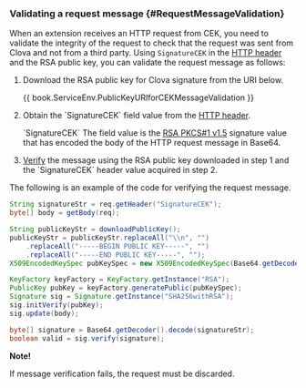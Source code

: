 <!-- Note! This content includes shared parts. Therefore, when you update this, you should beware of synchronization. -->

### Validating a request message {#RequestMessageValidation}

<!-- Start of the shared content: CEKRequestMessageValidation -->

When an extension receives an HTTP request from CEK, you need to validate the integrity of the request to check that the request was sent from Clova and not from a third party. Using `SignatureCEK` in the [HTTP header](/Develop/References/HTTP_Message.md#HTTPHeader) and the RSA public key, you can validate the request message as follows:

<ol>
  <li><p>Download the RSA public key for Clova signature from the URI below.</p>
<p>{{ book.ServiceEnv.PublicKeyURIforCEKMessageValidation }}</p></li>
  <li><p>Obtain the `SignatureCEK` field value from the <a href="/Develop/References/HTTP_Message.md#HTTPHeader">HTTP header</a>.</p><p>`SignatureCEK` The field value is the <a href="https://tools.ietf.org/html/rfc3447" target="_blank">RSA PKCS#1 v1.5</a> signature value that has encoded the body of the HTTP request message in Base64.</p></li>
  <li><a href="https://tools.ietf.org/html/rfc3447#section-5.2" target="_blank">Verify</a> the message using the RSA public key downloaded in step 1 and the `SignatureCEK` header value acquired in step 2.</li>
</ol>

The following is an example of the code for verifying the request message.
```java
String signatureStr = req.getHeader("SignatureCEK");
byte[] body = getBody(req);

String publicKeyStr = downloadPublicKey();
publicKeyStr = publicKeyStr.replaceAll("\\n", "")
    .replaceAll("-----BEGIN PUBLIC KEY-----", "")
    .replaceAll("-----END PUBLIC KEY-----", "");
X509EncodedKeySpec pubKeySpec = new X509EncodedKeySpec(Base64.getDecoder().decode(publicKeyStr));

KeyFactory keyFactory = KeyFactory.getInstance("RSA");
PublicKey pubKey = keyFactory.generatePublic(pubKeySpec);
Signature sig = Signature.getInstance("SHA256withRSA");
sig.initVerify(pubKey);
sig.update(body);

byte[] signature = Base64.getDecoder().decode(signatureStr);
boolean valid = sig.verify(signature);
```

<div class="note">
  <p><strong>Note!</strong></p>
  <p>If message verification fails, the request must be discarded.</p>
</div>

<!-- End of the shared content -->
